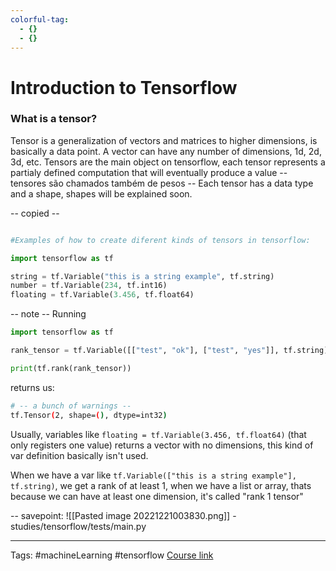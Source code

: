 ```yaml
---
colorful-tag:
  - {}
  - {}
---
```

# Introduction to Tensorflow

### What is a tensor?
Tensor is a generalization of vectors and matrices to higher dimensions, is basically a data point. 
A vector can have any number of dimensions, 1d, 2d, 3d, etc.
Tensors are the main object on tensorflow, each tensor represents a partialy defined computation that will eventually produce a value  -- tensores são chamados também de pesos -- Each tensor has a data type and a shape, shapes will be explained soon.

-- copied -- 
```python

#Examples of how to create diferent kinds of tensors in tensorflow:

import tensorflow as tf

string = tf.Variable("this is a string example", tf.string)
number = tf.Variable(234, tf.int16)
floating = tf.Variable(3.456, tf.float64)


```

-- note -- 
Running 
```python
import tensorflow as tf

rank_tensor = tf.Variable([["test", "ok"], ["test", "yes"]], tf.string)

print(tf.rank(rank_tensor))
```
returns us:
```sh
# -- a bunch of warnings --
tf.Tensor(2, shape=(), dtype=int32)
```

Usually, variables like `floating = tf.Variable(3.456, tf.float64)` (that only registers one value) returns a vector with no dimensions, this kind of var definition basically isn't used.

When we have a var like `tf.Variable(["this is a string example"], tf.string)`, we get a rank of at least 1, when we have a list or array, thats because we can have at least one dimension, it's called "rank 1 tensor"


-- savepoint: ![[Pasted image 20221221003830.png]] -  studies/tensorflow/tests/main.py


___
Tags: #machineLearning #tensorflow 
[Course link](https://www.freecodecamp.org/learn/machine-learning-with-python/tensorflow/introduction-to-tensorflow)